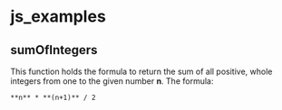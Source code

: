 # js_examples

## sumOfIntegers
This function holds the formula to return the sum of all positive, whole integers from one to the given number __n__.
The formula:
```
**n** * **(n+1)** / 2
```